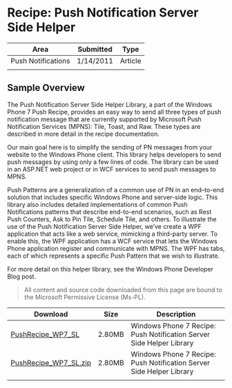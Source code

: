 # Recipe: Push Notification Server Side Helper

|Area|Submitted|Type|
|-|-|-|
Push Notifications|1/14/2011|Article
||||

## Sample Overview

The Push Notification Server Side Helper Library, a part of the Windows Phone 7 Push Recipe, provides an easy way to send all three types of push notification message that are currently supported by Microsoft Push Notification Services (MPNS): Tile, Toast, and Raw. These types are described in more detail in the recipe documentation.

Our main goal here is to simplify the sending of PN messages from your website to the Windows Phone client. This library helps developers to send push messages by using only a few lines of code. The library can be used in an ASP.NET web project or in WCF services to send push messages to MPNS.

Push Patterns are a generalization of a common use of PN in an end–to-end solution that includes specific Windows Phone and server-side logic. This library also includes detailed implementations of common Push Notifications patterns that describe end-to-end scenarios, such as Rest Push Counters, Ask to Pin Tile, Schedule Tile, and others. To illustrate the use of the Push Notification Server Side Helper, we’ve create a WPF application that acts like a web service, mimicking a third-party server. To enable this, the WPF application has a WCF service that lets the Windows Phone application register and communicate with MPNS. The WPF has tabs, each of which represents a specific Push Pattern that we wish to illustrate.

For more detail on this helper library, see the Windows Phone Developer Blog post.

> All content and source code downloaded from this page are bound to the Microsoft Permissive License (Ms-PL).

Download | Size | Description
---|---|---|
[PushRecipe_WP7_SL](https://github.com/simondarksidej/XNAGameStudio/tree/master/Samples/PushRecipe_WP7_SL) | 2.80MB | Windows Phone 7 Recipe: Push Notification Server Side Helper Library
[PushRecipe_WP7_SL.zip](https://github.com/simondarksidej/XNAGameStudioZips/raw/zips/PushRecipe_WP7_SL.zip) | 2.80MB | Windows Phone 7 Recipe: Push Notification Server Side Helper Library
||||
